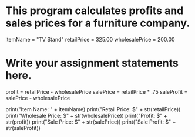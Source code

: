 # This program calculates profits and sales prices for a furniture company.
itemName = "TV Stand"
retailPrice = 325.00
wholesalePrice = 200.00

# Write your assignment statements here.
profit = retailPrice - wholesalePrice
salePrice = retailPrice * .75
saleProfit = salePrice - wholesalePrice

print("Item Name: " + itemName)
print("Retail Price: $" + str(retailPrice))
print("Wholesale Price: $" + str(wholesalePrice))
print("Profit: $" + str(profit))
print("Sale Price: $" + str(salePrice))
print("Sale Profit: $" + str(saleProfit))
